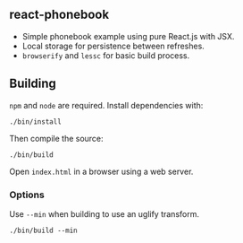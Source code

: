 ## react-phonebook

* Simple phonebook example using pure React.js with JSX.
* Local storage for persistence between refreshes.
* `browserify` and `lessc` for basic build process.

## Building

`npm` and `node` are required. Install dependencies with:

```
./bin/install
```

Then compile the source:

```
./bin/build
```

Open `index.html` in a browser using a web server.

### Options

Use `--min` when building to use an uglify transform.

```
./bin/build --min
```
